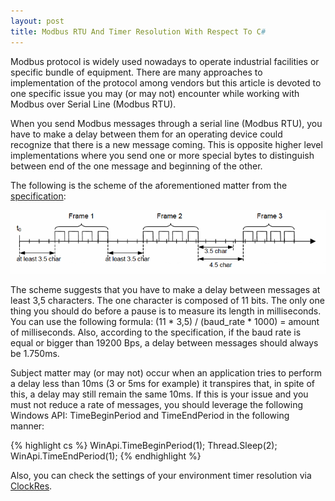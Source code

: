 ```yaml
---
layout: post
title: Modbus RTU And Timer Resolution With Respect To C#
---
```


Modbus protocol is widely used nowadays to operate industrial facilities or specific bundle of equipment. There are many approaches to implementation of the protocol among vendors but this article is devoted to one specific issue you may (or may not) encounter while working with Modbus over Serial Line (Modbus RTU).

When you send Modbus messages through a serial line (Modbus RTU), you have to make a delay between them for an operating device could recognize that there is a new message coming. This is opposite higher level implementations where you send one or more special bytes to distinguish between end of the one message and beginning of the other.

The following is the scheme of the aforementioned matter from the [specification]( http://www.modbus.org/docs/Modbus_over_serial_line_V1_02.pdf):

![Modbus RTU](/images/modbus-framing.png "Modbus RTU framing specification")

The scheme suggests that you have to make a delay between messages at least 3,5 characters. The one character is composed of 11 bits. The only one thing you should do before a pause is to measure its length in milliseconds. You can use the following formula: (11 * 3,5) / (baud_rate * 1000) = amount of milliseconds. Also, according to the specification, if the baud rate is equal or bigger than 19200 Bps, a delay between messages should always be 1.750ms.

Subject matter may (or may not) occur when an application tries to perform a delay less than 10ms (3 or 5ms for example) it transpires that, in spite of this, a delay may still remain the same 10ms. If this is your issue and you must not reduce a rate of messages, you should leverage the following Windows API: TimeBeginPeriod and TimeEndPeriod in the following manner:

{% highlight cs %}
WinApi.TimeBeginPeriod(1);
Thread.Sleep(2);
WinApi.TimeEndPeriod(1);
{% endhighlight %}

Also, you can check the settings of your environment timer resolution via [ClockRes](https://docs.microsoft.com/en-us/sysinternals/downloads/clockres).

